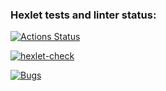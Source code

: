 ### Hexlet tests and linter status:
[![Actions Status](https://github.com/hpf42/python-project-50/actions/workflows/hexlet-check.yml/badge.svg)](https://github.com/hpf42/python-project-50/actions)


[![hexlet-check](https://github.com/hpf42/python-project-50/actions/workflows/hexlet-check.yml/badge.svg)](https://github.com/hpf42/python-project-50/actions/workflows/hexlet-check.yml)


<!-- [![Python CI](https://github.com/hpf42/python-project-50/actions/workflows/pyci.yml/badge.svg)](https://github.com/hpf42/python-project-50/actions/workflows/pyci.yml) -->


[![Bugs](https://sonarcloud.io/api/project_badges/measure?project=hpf42_python-project-50&metric=bugs)](https://sonarcloud.io/summary/new_code?id=hpf42_python-project-50)
